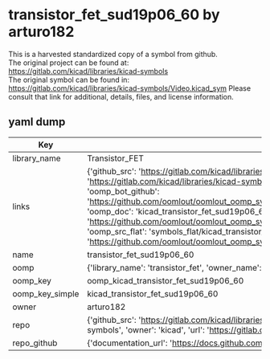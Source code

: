 # transistor_fet_sud19p06_60 by arturo182  
This is a harvested standardized copy of a symbol from github.  
The original project can be found at:  
https://gitlab.com/kicad/libraries/kicad-symbols  
The original symbol can be found in:
https://gitlab.com/kicad/libraries/kicad-symbols/Video.kicad_sym
Please consult that link for additional, details, files, and license information.  
## yaml dump  
| Key | Value |  
| --- | --- |  
| library_name | Transistor_FET |  
| links | {'github_src': 'https://gitlab.com/kicad/libraries/kicad-symbols/Video.kicad_sym', 'github_src_repo': 'https://gitlab.com/kicad/libraries/kicad-symbols', 'oomp_bot': 'kicad_transistor_fet_sud19p06_60/working', 'oomp_bot_github': 'https://github.com/oomlout/oomlout_oomp_symbol_bot/tree/main/kicad_transistor_fet_sud19p06_60/working', 'oomp_doc': 'kicad_transistor_fet_sud19p06_60/working', 'oomp_doc_github': 'https://github.com/oomlout/oomlout_oomp_symbol_doc/tree/main/kicad_transistor_fet_sud19p06_60/working', 'oomp_src_flat': 'symbols_flat/kicad_transistor_fet_sud19p06_60/working', 'oomp_src_flat_github': 'https://github.com/oomlout/oomlout_oomp_symbol_src/tree/main/kicad_transistor_fet_sud19p06_60/working'} |  
| name | transistor_fet_sud19p06_60 |  
| oomp | {'library_name': 'transistor_fet', 'owner_name': 'kicad', 'symbol_name': 'transistor_fet_sud19p06_60'} |  
| oomp_key | oomp_kicad_transistor_fet_sud19p06_60 |  
| oomp_key_simple | kicad_transistor_fet_sud19p06_60 |  
| owner | arturo182 |  
| repo | {'github_src': 'https://gitlab.com/kicad/libraries/kicad-symbols/Video.kicad_sym', 'name': 'libraries/kicad-symbols', 'owner': 'kicad', 'url': 'https://gitlab.com/kicad/libraries/kicad-symbols'} |  
| repo_github | {'documentation_url': 'https://docs.github.com/rest/repos/repos#get-a-repository', 'message': 'Not Found'} |  

